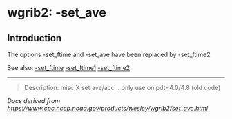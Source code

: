 # wgrib2: -set_ave

## Introduction

The options -set_ftime
and -set_ave
have been replaced by -set_ftime2

See also:
[-set_ftime](./set_ftime.md)
[-set_ftime1](./set_ftime1.md)
[-set_ftime2](./set_ftime2.md)

---

> Description: misc X set ave/acc .. only use on pdt=4.0/4.8 (old code)

_Docs derived from <https://www.cpc.ncep.noaa.gov/products/wesley/wgrib2/set_ave.html>_
